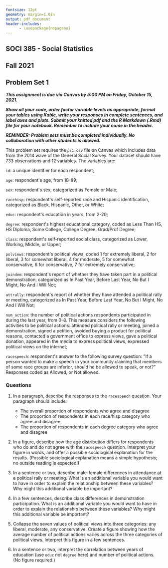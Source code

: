 ```yaml
---
fontsize: 12pt
geometry: margin=1.0in
output: pdf_document
header-includes:
      - \usepackage{nopageno}
---
```


## SOCI 385 - Social Statistics
## Fall 2021
## Problem Set 1

***This assignment is due via Canvas by 5:00 PM on Friday, October 15, 2021.***

  ***Show all your code, order factor variable levels as appropriate, format your tables using Kable, write your responses in complete sentences, and label axes and plots. Submit your knitted pdf and the R Markdown (.Rmd) file for your notebook. Remember to include your name in the header.***

***REMINDER: Problem sets must be completed individually. No collaboration with other students is allowed.***

This problem set requires the `ps1.csv` file on Canvas which includes data from the 2014 wave of the General Social Survey. Your dataset should have 733 observations and 12 variables. The variables are:

`id`: a unique identifier for each respondent;

`age`: respondent's age, from 18-89;

`sex`: respondent's sex, categorized as Female or Male;

`racehisp`: respondent's self-reported race and Hispanic identification, categorized as Black, Hispanic, Other, or White;

`educ`: respondent's education in years, from 2-20;

`degree`: respondent's highest educational category, coded as Less Than HS, HS Diploma, Some College, College Degree, Grad/Prof Degree;

`class`: respondent's self-reported social class, categorized as Lower, Working, Middle, or Upper;

`polviews`: respondent's political views, coded 1 for extremely liberal, 2 for liberal, 3 for somewhat liberal, 4 for moderate, 5 for somewhat conservative, 6 for conservative, 7 for extremely conservative;

`joindem`: respondent's report of whether they have taken part in a political demonstration, categorized as In Past Year, Before Last Year, No But I Might, No And I Will Not;

`attrally`: respondent's report of whether they have attended a political rally or meeting, categorized as In Past Year, Before Last Year, No But I Might, No And I Will Not;

`num_action`: the number of political actions respondents participated in during the last year, from 0-8. This measure considers the following activities to be political actions: attended political rally or meeting, joined a demonstration, signed a petition, avoided buying a product for political reasons, contacted a government office to express views, gave a political donation, appeared in the media to express political views, expressed political views on the internet;

`racespeech`: respondent's answer to the following survey question: "If a person wanted to make a speech in your community claiming that members of some race groups are inferior, should he be allowed to speak, or not?" Responses coded as Allowed, or Not allowed.

### Questions

1. In a paragraph, describe the responses to the `racespeech` question. Your paragraph should include:

     - The overall proportion of respondents who agree and disagree
     - The proportion of respondents in each race/hisp category who agree and disagree
     - The proportion of respondents in each degree category who agree and disagree

2. In a figure, describe how the age distribution differs for respondents who do and do not agree with the `racespeech` question. Interpret your figure in words, and offer a possible sociological explanation for the results. (Possible sociological explanation means a simple hypothesis; no outside reading is expected!)

3. In a sentence or two, describe male-female differences in attendance at a political rally or meeting. What is an additional variable you would want to have in order to explain the relationship between these variables? Why might this additional variable be important?

4. In a few sentences, describe class differences in demonstration participation. What is an additional variable you would want to have in order to explain the relationship between these variables? Why might this additional variable be important?

5. Collapse the seven values of political views into three categories: any liberal, moderate, any conservative. Create a figure showing how the average number of political actions varies across the three categories of political views. Interpret this figure in a few sentences.

6. In a sentence or two, interpret the correlation between years of education (use `educ` not `degree` here) and number of political actions. (No figure required.)
